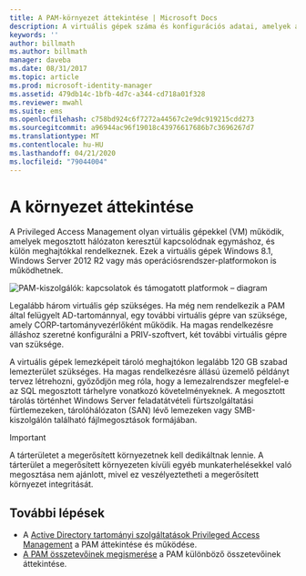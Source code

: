 ```yaml
---
title: A PAM-környezet áttekintése | Microsoft Docs
description: A virtuális gépek száma és konfigurációs adatai, amelyek a Privileged Access Management sikeres üzembe helyezéséhez szükségesek
keywords: ''
author: billmath
ms.author: billmath
manager: daveba
ms.date: 08/31/2017
ms.topic: article
ms.prod: microsoft-identity-manager
ms.assetid: 479db14c-1bfb-4d7c-a344-cd718a01f328
ms.reviewer: mwahl
ms.suite: ems
ms.openlocfilehash: c758bd924c6f7272a44567c2e9dc919215cdd273
ms.sourcegitcommit: a96944ac96f19018c43976617686b7c3696267d7
ms.translationtype: MT
ms.contentlocale: hu-HU
ms.lasthandoff: 04/21/2020
ms.locfileid: "79044004"
---
```

# <a name="environment-overview"></a>A környezet áttekintése

A Privileged Access Management olyan virtuális gépekkel (VM) működik, amelyek megosztott hálózaton keresztül kapcsolódnak egymáshoz, és külön meghajtókkal rendelkeznek. Ezek a virtuális gépek Windows 8.1, Windows Server 2012 R2 vagy más operációsrendszer-platformokon is működhetnek.

![PAM-kiszolgálók: kapcsolatok és támogatott platformok – diagram](media/pam-test-lab-architecture.png)

Legalább három virtuális gép szükséges.  Ha még nem rendelkezik a PAM által felügyelt AD-tartománnyal, egy további virtuális gépre van szüksége, amely CORP-tartományvezérlőként működik.  Ha magas rendelkezésre álláshoz szeretné konfigurálni a PRIV-szoftvert, két további virtuális gépre van szüksége.

A virtuális gépek lemezképeit tároló meghajtókon legalább 120 GB szabad lemezterület szükséges.  Ha magas rendelkezésre állású üzemelő példányt tervez létrehozni, győződjön meg róla, hogy a lemezalrendszer megfelel-e az SQL megosztott tárhelyre vonatkozó követelményeknek.  A megosztott tárolás történhet Windows Server feladatátvételi fürtszolgáltatási fürtlemezeken, tárolóhálózaton (SAN) lévő lemezeken vagy SMB-kiszolgálón található fájlmegosztások formájában.

> [!IMPORTANT]
> A tárterületet a megerősített környezetnek kell dedikáltnak lennie. A tárterület a megerősített környezeten kívüli egyéb munkaterhelésekkel való megosztása nem ajánlott, mivel ez veszélyeztetheti a megerősített környezet integritását.

## <a name="next-steps"></a>További lépések

- A [Active Directory tartományi szolgáltatások Privileged Access Management](privileged-identity-management-for-active-directory-domain-services.md) a PAM áttekintése és működése.
- [A PAM összetevőinek megismerése](principles-of-operation.md) a PAM különböző összetevőinek áttekintése.
